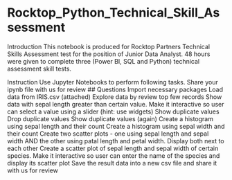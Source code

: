 # Rocktop_Python_Technical_Skill_Assessment
Introduction
This notebook is produced for Rocktop Partners Technical Skills Assessment test for the position of Junior Data Analyst. 48 hours were given to complete three (Power BI, SQL and Python) technical assessment skill tests.

Instruction
Use Jupyter Notebooks to perform following tasks. Share your ipynb file with us for review ## Questions
Import necessary packages
Load data from IRIS.csv (attached)
Explore data by review top few records
Show data with sepal length greater than certain value. Make it interactive so user can select a value using a slider (hint: use widgets)
Show duplicate values
Drop duplicate values
Show duplicate values (again)
Create a histogram using sepal length and their count
Create a histogram using sepal width and their count
Create two scatter plots - one using sepal length and sepal width AND the other using patal length and petal width. Display both next to each other
Create a scatter plot of sepal length and sepal width of certain species. Make it interactive so user can enter the name of the species and display its scatter plot
Save the result data into a new csv file and share it with us for review
